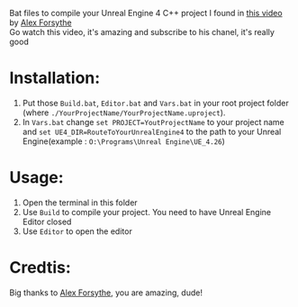 Bat files to compile your Unreal Engine 4 C++ project I found in [this video](https://www.youtube.com/watch?v=94FvzO1HVzY&t=1326s&ab_channel=AlexForsythe) by [Alex Forsythe](https://www.youtube.com/user/wasabimilkshake)   
Go watch this video, it's amazing and subscribe to his chanel, it's really good  


# Installation:
1. Put those `Build.bat`, `Editor.bat` and `Vars.bat` in your root project folder (where `./YourProjectName/YourProjectName.uproject`).
2. In `Vars.bat` change `set PROJECT=YoutProjectName` to your project name and `set UE4_DIR=RouteToYourUnrealEngine4` to the path to your Unreal Engine(example : `O:\Programs\Unreal Engine\UE_4.26`)


# Usage:
1. Open the terminal in this folder
2. Use `Build` to compile your project. You need to have Unreal Engine Editor closed
2. Use `Editor` to open the editor

# Credtis:
Big thanks to [Alex Forsythe](https://www.youtube.com/user/wasabimilkshake), you are amazing, dude!

